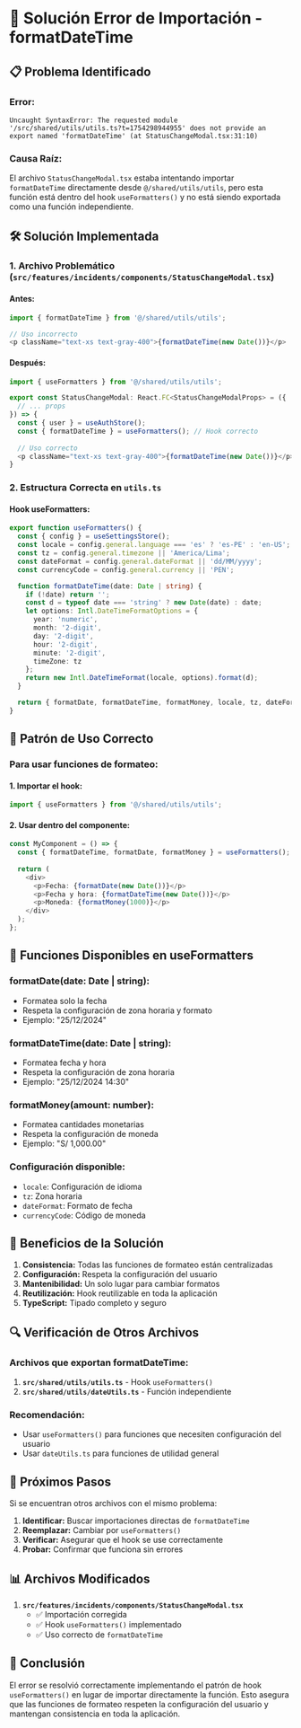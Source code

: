 # 🔧 Solución Error de Importación - formatDateTime

## 📋 **Problema Identificado**

### **Error:**
```
Uncaught SyntaxError: The requested module '/src/shared/utils/utils.ts?t=1754298944955' does not provide an export named 'formatDateTime' (at StatusChangeModal.tsx:31:10)
```

### **Causa Raíz:**
El archivo `StatusChangeModal.tsx` estaba intentando importar `formatDateTime` directamente desde `@/shared/utils/utils`, pero esta función está dentro del hook `useFormatters()` y no está siendo exportada como una función independiente.

## 🛠️ **Solución Implementada**

### **1. Archivo Problemático (`src/features/incidents/components/StatusChangeModal.tsx`)**

#### **Antes:**
```typescript
import { formatDateTime } from '@/shared/utils/utils';

// Uso incorrecto
<p className="text-xs text-gray-400">{formatDateTime(new Date())}</p>
```

#### **Después:**
```typescript
import { useFormatters } from '@/shared/utils/utils';

export const StatusChangeModal: React.FC<StatusChangeModalProps> = ({
  // ... props
}) => {
  const { user } = useAuthStore();
  const { formatDateTime } = useFormatters(); // Hook correcto
  
  // Uso correcto
  <p className="text-xs text-gray-400">{formatDateTime(new Date())}</p>
}
```

### **2. Estructura Correcta en `utils.ts`**

#### **Hook useFormatters:**
```typescript
export function useFormatters() {
  const { config } = useSettingsStore();
  const locale = config.general.language === 'es' ? 'es-PE' : 'en-US';
  const tz = config.general.timezone || 'America/Lima';
  const dateFormat = config.general.dateFormat || 'dd/MM/yyyy';
  const currencyCode = config.general.currency || 'PEN';

  function formatDateTime(date: Date | string) {
    if (!date) return '';
    const d = typeof date === 'string' ? new Date(date) : date;
    let options: Intl.DateTimeFormatOptions = { 
      year: 'numeric', 
      month: '2-digit', 
      day: '2-digit', 
      hour: '2-digit', 
      minute: '2-digit', 
      timeZone: tz 
    };
    return new Intl.DateTimeFormat(locale, options).format(d);
  }

  return { formatDate, formatDateTime, formatMoney, locale, tz, dateFormat, currencyCode };
}
```

## 🎯 **Patrón de Uso Correcto**

### **Para usar funciones de formateo:**

#### **1. Importar el hook:**
```typescript
import { useFormatters } from '@/shared/utils/utils';
```

#### **2. Usar dentro del componente:**
```typescript
const MyComponent = () => {
  const { formatDateTime, formatDate, formatMoney } = useFormatters();
  
  return (
    <div>
      <p>Fecha: {formatDate(new Date())}</p>
      <p>Fecha y hora: {formatDateTime(new Date())}</p>
      <p>Moneda: {formatMoney(1000)}</p>
    </div>
  );
};
```

## 🔧 **Funciones Disponibles en useFormatters**

### **formatDate(date: Date | string):**
- Formatea solo la fecha
- Respeta la configuración de zona horaria y formato
- Ejemplo: "25/12/2024"

### **formatDateTime(date: Date | string):**
- Formatea fecha y hora
- Respeta la configuración de zona horaria
- Ejemplo: "25/12/2024 14:30"

### **formatMoney(amount: number):**
- Formatea cantidades monetarias
- Respeta la configuración de moneda
- Ejemplo: "S/ 1,000.00"

### **Configuración disponible:**
- `locale`: Configuración de idioma
- `tz`: Zona horaria
- `dateFormat`: Formato de fecha
- `currencyCode`: Código de moneda

## 🚀 **Beneficios de la Solución**

1. **Consistencia:** Todas las funciones de formateo están centralizadas
2. **Configuración:** Respeta la configuración del usuario
3. **Mantenibilidad:** Un solo lugar para cambiar formatos
4. **Reutilización:** Hook reutilizable en toda la aplicación
5. **TypeScript:** Tipado completo y seguro

## 🔍 **Verificación de Otros Archivos**

### **Archivos que exportan formatDateTime:**
1. **`src/shared/utils/utils.ts`** - Hook `useFormatters()`
2. **`src/shared/utils/dateUtils.ts`** - Función independiente

### **Recomendación:**
- Usar `useFormatters()` para funciones que necesiten configuración del usuario
- Usar `dateUtils.ts` para funciones de utilidad general

## 🎯 **Próximos Pasos**

Si se encuentran otros archivos con el mismo problema:

1. **Identificar:** Buscar importaciones directas de `formatDateTime`
2. **Reemplazar:** Cambiar por `useFormatters()`
3. **Verificar:** Asegurar que el hook se use correctamente
4. **Probar:** Confirmar que funciona sin errores

## 📊 **Archivos Modificados**

1. **`src/features/incidents/components/StatusChangeModal.tsx`**
   - ✅ Importación corregida
   - ✅ Hook `useFormatters()` implementado
   - ✅ Uso correcto de `formatDateTime`

## 🎯 **Conclusión**

El error se resolvió correctamente implementando el patrón de hook `useFormatters()` en lugar de importar directamente la función. Esto asegura que las funciones de formateo respeten la configuración del usuario y mantengan consistencia en toda la aplicación. 